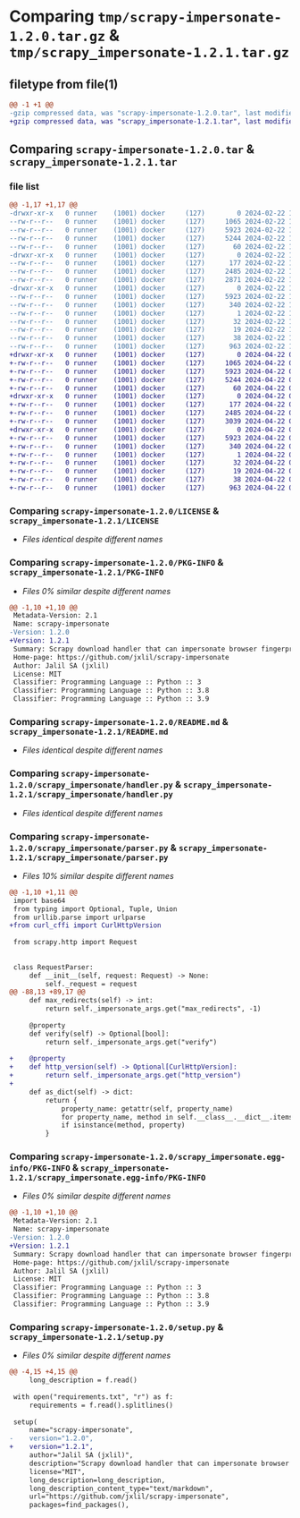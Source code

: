 # Comparing `tmp/scrapy-impersonate-1.2.0.tar.gz` & `tmp/scrapy_impersonate-1.2.1.tar.gz`

## filetype from file(1)

```diff
@@ -1 +1 @@
-gzip compressed data, was "scrapy-impersonate-1.2.0.tar", last modified: Thu Feb 22 17:49:29 2024, max compression
+gzip compressed data, was "scrapy_impersonate-1.2.1.tar", last modified: Mon Apr 22 01:29:34 2024, max compression
```

## Comparing `scrapy-impersonate-1.2.0.tar` & `scrapy_impersonate-1.2.1.tar`

### file list

```diff
@@ -1,17 +1,17 @@
-drwxr-xr-x   0 runner    (1001) docker     (127)        0 2024-02-22 17:49:29.784386 scrapy-impersonate-1.2.0/
--rw-r--r--   0 runner    (1001) docker     (127)     1065 2024-02-22 17:49:20.000000 scrapy-impersonate-1.2.0/LICENSE
--rw-r--r--   0 runner    (1001) docker     (127)     5923 2024-02-22 17:49:29.784386 scrapy-impersonate-1.2.0/PKG-INFO
--rw-r--r--   0 runner    (1001) docker     (127)     5244 2024-02-22 17:49:20.000000 scrapy-impersonate-1.2.0/README.md
--rw-r--r--   0 runner    (1001) docker     (127)       60 2024-02-22 17:49:20.000000 scrapy-impersonate-1.2.0/pyproject.toml
-drwxr-xr-x   0 runner    (1001) docker     (127)        0 2024-02-22 17:49:29.780386 scrapy-impersonate-1.2.0/scrapy_impersonate/
--rw-r--r--   0 runner    (1001) docker     (127)      177 2024-02-22 17:49:20.000000 scrapy-impersonate-1.2.0/scrapy_impersonate/__init__.py
--rw-r--r--   0 runner    (1001) docker     (127)     2485 2024-02-22 17:49:20.000000 scrapy-impersonate-1.2.0/scrapy_impersonate/handler.py
--rw-r--r--   0 runner    (1001) docker     (127)     2871 2024-02-22 17:49:20.000000 scrapy-impersonate-1.2.0/scrapy_impersonate/parser.py
-drwxr-xr-x   0 runner    (1001) docker     (127)        0 2024-02-22 17:49:29.780386 scrapy-impersonate-1.2.0/scrapy_impersonate.egg-info/
--rw-r--r--   0 runner    (1001) docker     (127)     5923 2024-02-22 17:49:29.000000 scrapy-impersonate-1.2.0/scrapy_impersonate.egg-info/PKG-INFO
--rw-r--r--   0 runner    (1001) docker     (127)      340 2024-02-22 17:49:29.000000 scrapy-impersonate-1.2.0/scrapy_impersonate.egg-info/SOURCES.txt
--rw-r--r--   0 runner    (1001) docker     (127)        1 2024-02-22 17:49:29.000000 scrapy-impersonate-1.2.0/scrapy_impersonate.egg-info/dependency_links.txt
--rw-r--r--   0 runner    (1001) docker     (127)       32 2024-02-22 17:49:29.000000 scrapy-impersonate-1.2.0/scrapy_impersonate.egg-info/requires.txt
--rw-r--r--   0 runner    (1001) docker     (127)       19 2024-02-22 17:49:29.000000 scrapy-impersonate-1.2.0/scrapy_impersonate.egg-info/top_level.txt
--rw-r--r--   0 runner    (1001) docker     (127)       38 2024-02-22 17:49:29.784386 scrapy-impersonate-1.2.0/setup.cfg
--rw-r--r--   0 runner    (1001) docker     (127)      963 2024-02-22 17:49:20.000000 scrapy-impersonate-1.2.0/setup.py
+drwxr-xr-x   0 runner    (1001) docker     (127)        0 2024-04-22 01:29:34.962652 scrapy_impersonate-1.2.1/
+-rw-r--r--   0 runner    (1001) docker     (127)     1065 2024-04-22 01:29:27.000000 scrapy_impersonate-1.2.1/LICENSE
+-rw-r--r--   0 runner    (1001) docker     (127)     5923 2024-04-22 01:29:34.962652 scrapy_impersonate-1.2.1/PKG-INFO
+-rw-r--r--   0 runner    (1001) docker     (127)     5244 2024-04-22 01:29:27.000000 scrapy_impersonate-1.2.1/README.md
+-rw-r--r--   0 runner    (1001) docker     (127)       60 2024-04-22 01:29:27.000000 scrapy_impersonate-1.2.1/pyproject.toml
+drwxr-xr-x   0 runner    (1001) docker     (127)        0 2024-04-22 01:29:34.962652 scrapy_impersonate-1.2.1/scrapy_impersonate/
+-rw-r--r--   0 runner    (1001) docker     (127)      177 2024-04-22 01:29:27.000000 scrapy_impersonate-1.2.1/scrapy_impersonate/__init__.py
+-rw-r--r--   0 runner    (1001) docker     (127)     2485 2024-04-22 01:29:27.000000 scrapy_impersonate-1.2.1/scrapy_impersonate/handler.py
+-rw-r--r--   0 runner    (1001) docker     (127)     3039 2024-04-22 01:29:27.000000 scrapy_impersonate-1.2.1/scrapy_impersonate/parser.py
+drwxr-xr-x   0 runner    (1001) docker     (127)        0 2024-04-22 01:29:34.962652 scrapy_impersonate-1.2.1/scrapy_impersonate.egg-info/
+-rw-r--r--   0 runner    (1001) docker     (127)     5923 2024-04-22 01:29:34.000000 scrapy_impersonate-1.2.1/scrapy_impersonate.egg-info/PKG-INFO
+-rw-r--r--   0 runner    (1001) docker     (127)      340 2024-04-22 01:29:34.000000 scrapy_impersonate-1.2.1/scrapy_impersonate.egg-info/SOURCES.txt
+-rw-r--r--   0 runner    (1001) docker     (127)        1 2024-04-22 01:29:34.000000 scrapy_impersonate-1.2.1/scrapy_impersonate.egg-info/dependency_links.txt
+-rw-r--r--   0 runner    (1001) docker     (127)       32 2024-04-22 01:29:34.000000 scrapy_impersonate-1.2.1/scrapy_impersonate.egg-info/requires.txt
+-rw-r--r--   0 runner    (1001) docker     (127)       19 2024-04-22 01:29:34.000000 scrapy_impersonate-1.2.1/scrapy_impersonate.egg-info/top_level.txt
+-rw-r--r--   0 runner    (1001) docker     (127)       38 2024-04-22 01:29:34.962652 scrapy_impersonate-1.2.1/setup.cfg
+-rw-r--r--   0 runner    (1001) docker     (127)      963 2024-04-22 01:29:27.000000 scrapy_impersonate-1.2.1/setup.py
```

### Comparing `scrapy-impersonate-1.2.0/LICENSE` & `scrapy_impersonate-1.2.1/LICENSE`

 * *Files identical despite different names*

### Comparing `scrapy-impersonate-1.2.0/PKG-INFO` & `scrapy_impersonate-1.2.1/PKG-INFO`

 * *Files 0% similar despite different names*

```diff
@@ -1,10 +1,10 @@
 Metadata-Version: 2.1
 Name: scrapy-impersonate
-Version: 1.2.0
+Version: 1.2.1
 Summary: Scrapy download handler that can impersonate browser fingerprints
 Home-page: https://github.com/jxlil/scrapy-impersonate
 Author: Jalil SA (jxlil)
 License: MIT
 Classifier: Programming Language :: Python :: 3
 Classifier: Programming Language :: Python :: 3.8
 Classifier: Programming Language :: Python :: 3.9
```

### Comparing `scrapy-impersonate-1.2.0/README.md` & `scrapy_impersonate-1.2.1/README.md`

 * *Files identical despite different names*

### Comparing `scrapy-impersonate-1.2.0/scrapy_impersonate/handler.py` & `scrapy_impersonate-1.2.1/scrapy_impersonate/handler.py`

 * *Files identical despite different names*

### Comparing `scrapy-impersonate-1.2.0/scrapy_impersonate/parser.py` & `scrapy_impersonate-1.2.1/scrapy_impersonate/parser.py`

 * *Files 10% similar despite different names*

```diff
@@ -1,10 +1,11 @@
 import base64
 from typing import Optional, Tuple, Union
 from urllib.parse import urlparse
+from curl_cffi import CurlHttpVersion
 
 from scrapy.http import Request
 
 
 class RequestParser:
     def __init__(self, request: Request) -> None:
         self._request = request
@@ -88,13 +89,17 @@
     def max_redirects(self) -> int:
         return self._impersonate_args.get("max_redirects", -1)
 
     @property
     def verify(self) -> Optional[bool]:
         return self._impersonate_args.get("verify")
 
+    @property
+    def http_version(self) -> Optional[CurlHttpVersion]:
+        return self._impersonate_args.get("http_version")
+
     def as_dict(self) -> dict:
         return {
             property_name: getattr(self, property_name)
             for property_name, method in self.__class__.__dict__.items()
             if isinstance(method, property)
         }
```

### Comparing `scrapy-impersonate-1.2.0/scrapy_impersonate.egg-info/PKG-INFO` & `scrapy_impersonate-1.2.1/scrapy_impersonate.egg-info/PKG-INFO`

 * *Files 0% similar despite different names*

```diff
@@ -1,10 +1,10 @@
 Metadata-Version: 2.1
 Name: scrapy-impersonate
-Version: 1.2.0
+Version: 1.2.1
 Summary: Scrapy download handler that can impersonate browser fingerprints
 Home-page: https://github.com/jxlil/scrapy-impersonate
 Author: Jalil SA (jxlil)
 License: MIT
 Classifier: Programming Language :: Python :: 3
 Classifier: Programming Language :: Python :: 3.8
 Classifier: Programming Language :: Python :: 3.9
```

### Comparing `scrapy-impersonate-1.2.0/setup.py` & `scrapy_impersonate-1.2.1/setup.py`

 * *Files 0% similar despite different names*

```diff
@@ -4,15 +4,15 @@
     long_description = f.read()
 
 with open("requirements.txt", "r") as f:
     requirements = f.read().splitlines()
 
 setup(
     name="scrapy-impersonate",
-    version="1.2.0",
+    version="1.2.1",
     author="Jalil SA (jxlil)",
     description="Scrapy download handler that can impersonate browser fingerprints",
     license="MIT",
     long_description=long_description,
     long_description_content_type="text/markdown",
     url="https://github.com/jxlil/scrapy-impersonate",
     packages=find_packages(),
```

